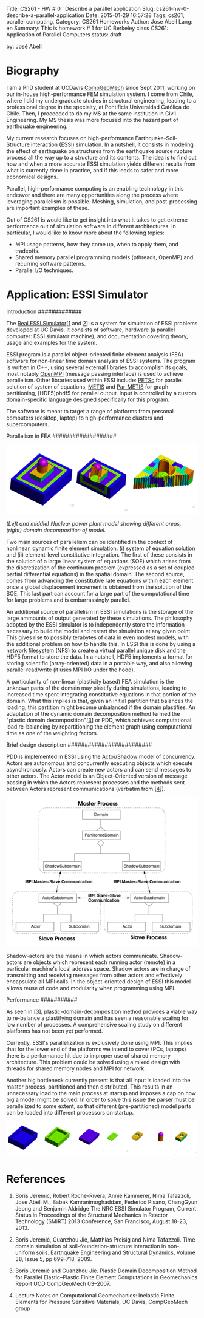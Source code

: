 Title: CS261 - HW # 0 : Describe a parallel application
Slug: cs261-hw-0-describe-a-parallel-application
Date: 2015-01-29 16:57:28
Tags: cs261, parallel computing, 
Category: CS261 Homeworks
Author: Jose Abell
Lang: en
Summary: This is homework # 1 for UC Berkeley class CS261: Application of Parallel Computers
status: draft

by: José Abell

Biography
==========

I am a PhD student at UCDavis [CompGeoMech][CompGeoMech] since Sept 2011, working on our in-house high-performance FEM simulation system. I come from Chile, where I did my undergraduate studies in structural engineering, leading to a professional degree in the specialty, at Pontificia Universidad Católica de Chile. Then, I proceeded to do my MS at the same institution in Civil Engineering. My MS thesis was more focused into the hazard part of earthquake engineering. 

My current research focuses on high-performance Earthquake-Soil-Structure interaction (ESSI) simulation. In a nutshell, it consists in modeling the effect of earthquake on structures from the earthquake source rupture process all the way up to a structure and its contents. The idea is to find out how and when a more accurate ESSI simulation yields different results from what is currently done in practice, and if this leads to safer and more economical designs. 

Parallel, high-performance computing is an enabling technology in this endeavor and there are many opportunities along the process where leveraging parallelism is possible. Meshing, simulation, and post-processing are important examples of these. 

Out of CS261 is would like to get insight into what it takes to get extreme-performance out of simulation software in different architectures. In particular, I would like to know more about the following topics:

* MPI usage patterns, how they come up, when to apply them, and tradeoffs.
* Shared memory parallel programming models (pthreads, OpenMP) and recurring software patterns. 
* Parallel I/O techniques. 



Application: ESSI Simulator
=============================

Introduction
#############

The [Real ESSI Simulator][essi][[1](#essiref) and [2](#essiref2)]  is a system for simulation of ESSI problems developed at UC Davis. It consists of software, hardware (a parallel computer: ESSI simulator machine), and documentation covering theory, usage and examples for the system.

ESSI program is a parallel object-oriented finite element analysis (FEA) software for non-linear time domain analysis of ESSI systems. The program is written in C++, using several external libraries to accomplish its goals, most notably [OpenMPI][OpenMPI] (message passing interface) is used to achieve parallelism. Other libraries used within ESSI include: [PETSc][petsc] for parallel solution of system of equations, [METIS][metis] and [Par-METIS][parmetis] for graph partitioning, [HDF5]phdf5 for parallel output. Input is controlled by a custom domain-specific language designed specifically for this program. 

The software is meant to target a range of platforms from personal computers (desktop, laptop) to high-performance clusters and supercomputers. 

Parallelism in FEA
###################

![npp](/images/other/npp.png "Nuclear power plant model and its decomposition.")

*(Left and middle) Nuclear power plant model showing different areas, (right) domain decomposition of model.*

Two main sources of parallelism can be identified in the context of nonlinear, dynamic finite element simulation: (i) system of equation solution and (ii) element-level constitutive integration. The first of these consists in the solution of a large linear system of equations (SOE) which arises from the discretization of the continuum problem (expressed as a set of coupled partial differential equations) in the spatial domain. The second source, comes from advancing the constitutive rate equations within each element once a global displacement increment is obtained from the solution of the SOE. This last part can account for a large part of the computational time for large problems and is embarrassingly parallel.

An additional source of parallelism in ESSI simulations is the storage of the large ammounts of output generated by these simulations. The philosophy adopted by the ESSI simulator is to independently store the information necessary to build the model and restart the simulation at any given point. This gives rise to possibly terabytes of data in even modest models, with the additional problem on how to handle this. In ESSI this is done by using a [network filesystem][nfs] (NFS) to create a virtual parallel unique disk and the HDF5 format to store the data. In a nutshell, HDF5 implements a format for storing scientific (array-oriented) data in a portable way, and also allowing parallel read/write (it uses MPI I/O under the hood).

A particularity of non-linear (plasticity based) FEA simulation is the unknown parts of the domain may plastify during simulations, leading to increased time spent integrating constitutive equations in that portion of the domain. What this implies is that, given an initial partition that balances the loading, this partition might become unbalanced if the domain plastifies. An adaptation of the dynamic domain decomposition method termed the "plastic domain decomposition"[[3](#pdd)] or PDD, which achieves computational load re-balancing by repartitioning the element graph using computational time as one of the weighting factors.

Brief design description
#########################

PDD is implemented in ESSI using the [Actor/Shadow][actor] model of concurrency. Actors are autonomous and concurrently executing objects which execute asynchronously. Actors can create new actors and can  send messages to other actors. The Actor model is an Object-Oriented version of message passing in which the Actors represent processes and the methods sent between Actors represent communications (verbatim from [[4](#lecture_notes)]).

![shadowactor](/images/other/shadowactor.png "Shadow/actor model.")

Shadow-actors are the means in which actors communicate. Shadow-actors are objects which represent each running actor (remote) in a particular machine's local address space. Shadow actors are in charge of transmitting and receiving messages from other actors and effectively encapsulate all MPI calls. In the object-oriented design of ESSI this model allows reuse of code and modularity when programming using MPI. 

Performance
###########

As seen in [[3](#pdd)], plastic-domain-decomposition method provides a viable way to re-balance a plastifying domain and has seen a reasonable scaling for low number of processes. A comprehensive scaling study on different platforms has not been yet performed. 

Currently, ESSI's parallelization is exclusively done using MPI. This implies that for the lower end of the platforms we intend to cover (PCs, laptops) there is a performance hit due to improper use of shared memory architecture. This problem could be solved using a mixed design with threads for shared memory nodes and MPI for network. 

Another big bottleneck currently present is that all input is loaded into the master process, partitioned and then distributed. This results in an unnecessary load to the main process at startup and imposes a cap on how big a model might be solved. In order to solve this issue the parser must be parallelized to some extent, so that different (pre-partitioned) model parts can be loaded into different processors on startup. 



![npp_build](/images/other/npp_build.png "Different physical zones of the NPP.")


References
===========

1. <a id="essiref"></a> Boris Jeremić, Robert Roche-Rivera, Annie Kammerer, Nima Tafazzoli, Jose Abell M., Babak Kamranimoghaddam, Federico Pisano, ChangGyun Jeong and Benjamin Aldridge The NRC ESSI Simulator Program, Current Status in Proceedings of the Structural Mechanics in Reactor Technology (SMiRT) 2013 Conference, San Francisco, August 18-23, 2013.

2. <a id="essiref2"></a> Boris  Jeremić, Guanzhou Jie, Matthias Preisig and Nima Tafazzoli. Time domain simulation of soil-foundation-structure interaction in non-uniform soils. Earthquake Engineering and Structural Dynamics, Volume 38, Issue 5, pp 699-718, 2009.


3. <a id="pdd"></a> Boris Jeremić and Guanzhou Jie. Plastic Domain Decomposition Method for Parallel Elastic–Plastic Finite Element Computations in Geomechanics Report UCD CompGeoMech 03–2007.

4. <a id="lecture_notes"></a> Lecture Notes on Computational Geomechanics: Inelastic Finite Elements for Pressure Sensitive Materials, UC Davis, CompGeoMech group






[CompGeoMech]: http://sokocalo.engr.ucdavis.edu/~jeremic/
[essi]: http://sokocalo.engr.ucdavis.edu/~jeremic/ESSI_Simulator/
[OpenMPI]: www.open-mpi.org/
[petsc]:  http://www.mcs.anl.gov/petsc/
[metis]: http://glaros.dtc.umn.edu/gkhome/metis/metis/overview
[parmetis]: http://glaros.dtc.umn.edu/gkhome/metis/parmetis/overview
[nfs]: http://en.wikipedia.org/wiki/Network_File_System
[actor]: http://en.wikipedia.org/wiki/Actor_model
